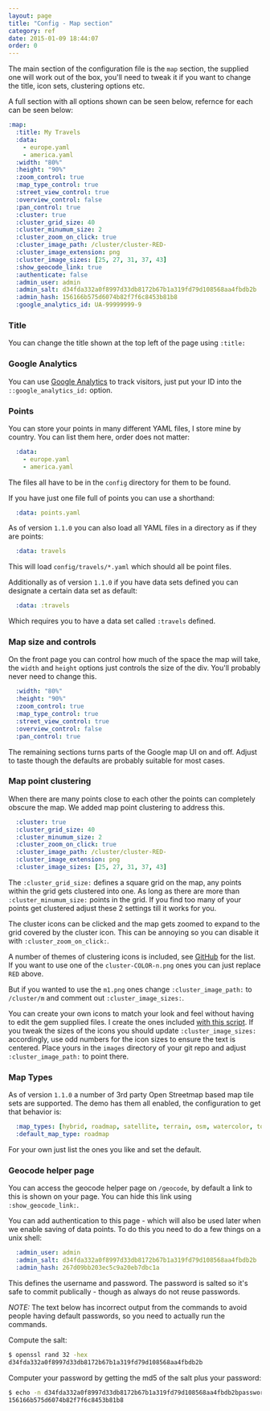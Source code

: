 ```yaml
---
layout: page
title: "Config - Map section"
category: ref
date: 2015-01-09 18:44:07
order: 0
---
```


The main section of the configuration file is the ```map``` section, the supplied one will work out of the box, you'll need to tweak it if you want to change the title, icon sets, clustering options etc.

A full section with all options shown can be seen below, refernce for each can be seen below:

```YAML
:map:
  :title: My Travels
  :data:
    - europe.yaml
    - america.yaml
  :width: "80%"
  :height: "90%"
  :zoom_control: true
  :map_type_control: true
  :street_view_control: true
  :overview_control: false
  :pan_control: true
  :cluster: true
  :cluster_grid_size: 40
  :cluster_minumum_size: 2
  :cluster_zoom_on_click: true
  :cluster_image_path: /cluster/cluster-RED-
  :cluster_image_extension: png
  :cluster_image_sizes: [25, 27, 31, 37, 43]
  :show_geocode_link: true
  :authenticate: false
  :admin_user: admin
  :admin_salt: d34fda332a0f8997d33db8172b67b1a319fd79d108568aa4fbdb2b
  :admin_hash: 156166b575d6074b82f7f6c8453b81b8
  :google_analytics_id: UA-99999999-9
```

### Title

You can change the title shown at the top left of the page using ```:title:```

### Google Analytics

You can use [Google Analytics](http://www.google.com/analytics/) to track visitors, just put your ID into the ```::google_analytics_id:``` option.

### Points

You can store your points in many different YAML files, I store mine by country.  You can list them here, order does not matter:

```YAML
  :data:
    - europe.yaml
    - america.yaml
```

The files all have to be in the ```config``` directory for them to be found.

If you have just one file full of points you can use a shorthand:

```YAML
  :data: points.yaml
```

As of version ```1.1.0``` you can also load all YAML files in a directory as if they are points:

```YAML
  :data: travels
```

This will load ```config/travels/*.yaml``` which should all be point files.

Additionally as of version ```1.1.0``` if you have data sets defined you can designate a certain data set as default:

```YAML
  :data: :travels
```

Which requires you to have a data set called ```:travels``` defined.

### Map size and controls

On the front page you can control how much of the space the map will take, the ```width``` and ```height``` options just controls the size of the div.  You'll probably never need to change this.

```YAML
  :width: "80%"
  :height: "90%"
  :zoom_control: true
  :map_type_control: true
  :street_view_control: true
  :overview_control: false
  :pan_control: true
```

The remaining sections turns parts of the Google map UI on and off.  Adjust to taste though the defaults are probably suitable for most cases.


### Map point clustering

When there are many points close to each other the points can completely obscure the map.  We added map point clustering to address this.

```YAML
  :cluster: true
  :cluster_grid_size: 40
  :cluster_minumum_size: 2
  :cluster_zoom_on_click: true
  :cluster_image_path: /cluster/cluster-RED-
  :cluster_image_extension: png
  :cluster_image_sizes: [25, 27, 31, 37, 43]
```

The ```:cluster_grid_size:``` defines a square grid on the map, any points within the grid gets clustered into one.  As long as there are more than ```:cluster_minumum_size:``` points in the grid.  If you find too many of your points get clustered adjust these 2 settings till it works for you.

The cluster icons can be clicked and the map gets zoomed to expand to the grid covered by the cluster icon.  This can be annoying so you can disable it with ```:cluster_zoom_on_click:```.

A number of themes of clustering icons is included, see [GitHub](https://github.com/ripienaar/travlrmap/tree/master/public/cluster) for the list. If you want to use one of the ```cluster-COLOR-n.png``` ones you can just replace ```RED``` above.

But if you wanted to use the ```m1.png``` ones change ```:cluster_image_path:``` to ```/cluster/m``` and comment out ```:cluster_image_sizes:```.

You can create your own icons to match your look and feel without having to edit the gem supplied files. I create the ones included [with this script](https://github.com/ripienaar/travlrmap/blob/d9cba39011256437715d64fc4d1fa3c76c09cfdf/scripts/generate-markercluster-icons.rb).  If you tweak the sizes of the icons you should update ```:cluster_image_sizes:``` accordingly, use odd numbers for the icon sizes to ensure the text is centered.  Place yours in the ```images``` directory of your git repo and adjust ```:cluster_image_path:``` to point there.

### Map Types

As of version ```1.1.0``` a number of 3rd party Open Streetmap based map tile sets are supported.  The demo has them all enabled, the configuration to get that behavior is:

```YAML
  :map_types: [hybrid, roadmap, satellite, terrain, osm, watercolor, toner, darkmatter, positron, mapquest]
  :default_map_type: roadmap
```

For your own just list the ones you like and set the default.


### Geocode helper page

You can access the geocode helper page on ```/geocode```, by default a link to this is shown on your page.  You can hide this link using ```:show_geocode_link:```.

You can add authentication to this page - which will also be used later when we enable saving of data points. To do this you need to do a few things on a unix shell:

```YAML
  :admin_user: admin
  :admin_salt: d34fda332a0f8997d33db8172b67b1a319fd79d108568aa4fbdb2b
  :admin_hash: 267d09bb203ec5c9a20eb7dbc1a
```

This defines the username and password.  The password is salted so it's safe to commit publically - though as always do not reuse passwords.

*NOTE:* The text below has incorrect output from the commands to avoid people having default passwords, so you need to actually run the commands.

Compute the salt:

```bash
$ openssl rand 32 -hex
d34fda332a0f8997d33db8172b67b1a319fd79d108568aa4fbdb2b
```

Computer your password by getting the md5 of the salt plus your password:

```bash
$ echo -n d34fda332a0f8997d33db8172b67b1a319fd79d108568aa4fbdb2bpassword | md5sum
156166b575d6074b82f7f6c8453b81b8
```
